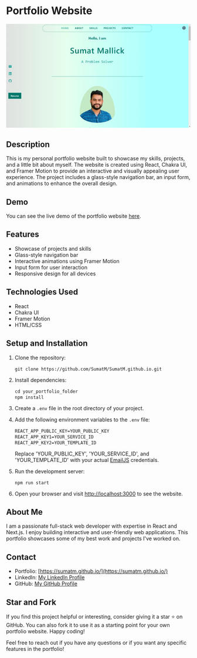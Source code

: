 # Portfolio Website

![Project Preview](https://raw.githubusercontent.com/SumatM/SumatM.github.io/275acda159c3989a95f3ca3feae780bd60e9f5c5/public/1686383168149.jpg)

## Description

This is my personal portfolio website built to showcase my skills, projects, and a little bit about myself. The website is created using React, Chakra UI, and Framer Motion to provide an interactive and visually appealing user experience. The project includes a glass-style navigation bar, an input form, and animations to enhance the overall design.

## Demo

You can see the live demo of the portfolio website [here](https://sumatm.github.io/).

## Features

- Showcase of projects and skills
- Glass-style navigation bar
- Interactive animations using Framer Motion
- Input form for user interaction
- Responsive design for all devices

## Technologies Used

- React
- Chakra UI
- Framer Motion
- HTML/CSS

## Setup and Installation

1. Clone the repository:
   ```
   git clone https://github.com/SumatM/SumatM.github.io.git
   ```

2. Install dependencies:
   ```
   cd your_portfolio_folder
   npm install
   ```

3. Create a `.env` file in the root directory of your project.

4. Add the following environment variables to the `.env` file:
   ```
   REACT_APP_PUBLIC_KEY=YOUR_PUBLIC_KEY
   REACT_APP_KEY1=YOUR_SERVICE_ID
   REACT_APP_KEY2=YOUR_TEMPLATE_ID
   ```

   Replace 'YOUR_PUBLIC_KEY', 'YOUR_SERVICE_ID', and 'YOUR_TEMPLATE_ID' with your actual [EmailJS](https://www.emailjs.com/) credentials.

5. Run the development server:
   ```
   npm run start
   ```

6. Open your browser and visit [http://localhost:3000](http://localhost:3000) to see the website.

## About Me

I am a passionate full-stack web developer with expertise in React and Next.js. I enjoy building interactive and user-friendly web applications. This portfolio showcases some of my best work and projects I've worked on.

## Contact

- Portfolio: [https://sumatm.github.io/](https://sumatm.github.io/)
- LinkedIn: [My LinkedIn Profile](https://www.linkedin.com/in/sumat-mallick-65b966227/)
- GitHub: [My GitHub Profile](https://github.com/sumatm)


## Star and Fork

If you find this project helpful or interesting, consider giving it a star ⭐ on GitHub. You can also fork it to use it as a starting point for your own portfolio website. Happy coding!

Feel free to reach out if you have any questions or if you want any specific features in the portfolio!

